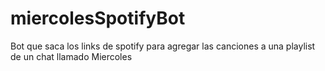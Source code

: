 # miercolesSpotifyBot
Bot que saca los links de spotify para agregar las canciones a una playlist de un chat llamado Miercoles

